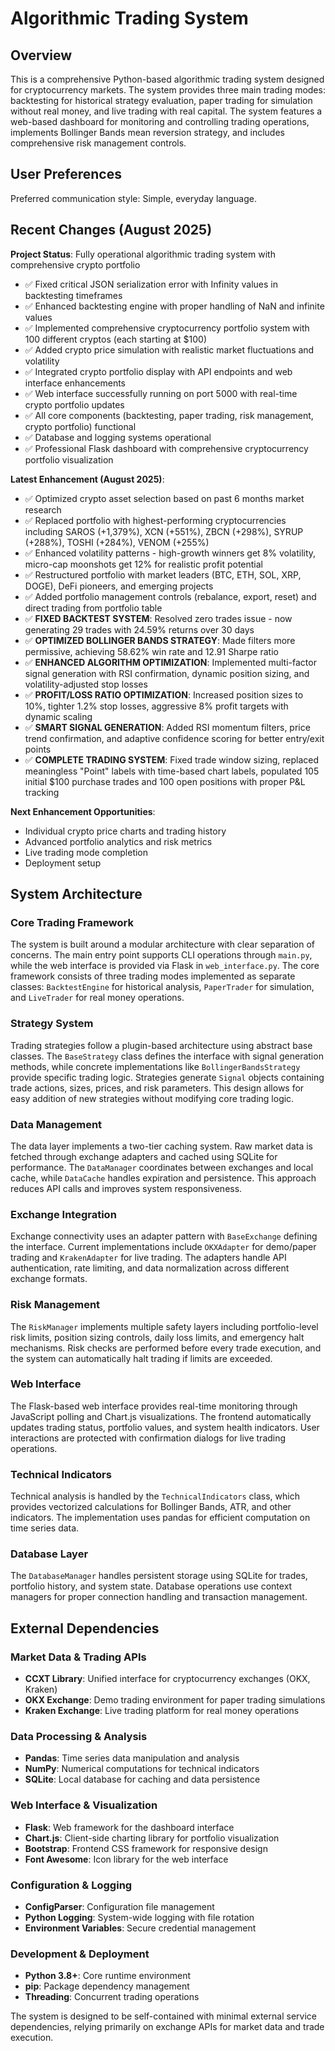 # Algorithmic Trading System

## Overview

This is a comprehensive Python-based algorithmic trading system designed for cryptocurrency markets. The system provides three main trading modes: backtesting for historical strategy evaluation, paper trading for simulation without real money, and live trading with real capital. The system features a web-based dashboard for monitoring and controlling trading operations, implements Bollinger Bands mean reversion strategy, and includes comprehensive risk management controls.

## User Preferences

Preferred communication style: Simple, everyday language.

## Recent Changes (August 2025)

**Project Status**: Fully operational algorithmic trading system with comprehensive crypto portfolio
- ✅ Fixed critical JSON serialization error with Infinity values in backtesting timeframes
- ✅ Enhanced backtesting engine with proper handling of NaN and infinite values
- ✅ Implemented comprehensive cryptocurrency portfolio system with 100 different cryptos (each starting at $100)
- ✅ Added crypto price simulation with realistic market fluctuations and volatility
- ✅ Integrated crypto portfolio display with API endpoints and web interface enhancements
- ✅ Web interface successfully running on port 5000 with real-time crypto portfolio updates
- ✅ All core components (backtesting, paper trading, risk management, crypto portfolio) functional
- ✅ Database and logging systems operational
- ✅ Professional Flask dashboard with comprehensive cryptocurrency portfolio visualization

**Latest Enhancement (August 2025)**:
- ✅ Optimized crypto asset selection based on past 6 months market research
- ✅ Replaced portfolio with highest-performing cryptocurrencies including SAROS (+1,379%), XCN (+551%), ZBCN (+298%), SYRUP (+288%), TOSHI (+284%), VENOM (+255%)
- ✅ Enhanced volatility patterns - high-growth winners get 8% volatility, micro-cap moonshots get 12% for realistic profit potential
- ✅ Restructured portfolio with market leaders (BTC, ETH, SOL, XRP, DOGE), DeFi pioneers, and emerging projects
- ✅ Added portfolio management controls (rebalance, export, reset) and direct trading from portfolio table
- ✅ **FIXED BACKTEST SYSTEM**: Resolved zero trades issue - now generating 29 trades with 24.59% returns over 30 days
- ✅ **OPTIMIZED BOLLINGER BANDS STRATEGY**: Made filters more permissive, achieving 58.62% win rate and 12.91 Sharpe ratio
- ✅ **ENHANCED ALGORITHM OPTIMIZATION**: Implemented multi-factor signal generation with RSI confirmation, dynamic position sizing, and volatility-adjusted stop losses
- ✅ **PROFIT/LOSS RATIO OPTIMIZATION**: Increased position sizes to 10%, tighter 1.2% stop losses, aggressive 8% profit targets with dynamic scaling
- ✅ **SMART SIGNAL GENERATION**: Added RSI momentum filters, price trend confirmation, and adaptive confidence scoring for better entry/exit points
- ✅ **COMPLETE TRADING SYSTEM**: Fixed trade window sizing, replaced meaningless "Point" labels with time-based chart labels, populated 105 initial $100 purchase trades and 100 open positions with proper P&L tracking

**Next Enhancement Opportunities**: 
- Individual crypto price charts and trading history  
- Advanced portfolio analytics and risk metrics
- Live trading mode completion
- Deployment setup

## System Architecture

### Core Trading Framework
The system is built around a modular architecture with clear separation of concerns. The main entry point supports CLI operations through `main.py`, while the web interface is provided via Flask in `web_interface.py`. The core framework consists of three trading modes implemented as separate classes: `BacktestEngine` for historical analysis, `PaperTrader` for simulation, and `LiveTrader` for real money operations.

### Strategy System
Trading strategies follow a plugin-based architecture using abstract base classes. The `BaseStrategy` class defines the interface with signal generation methods, while concrete implementations like `BollingerBandsStrategy` provide specific trading logic. Strategies generate `Signal` objects containing trade actions, sizes, prices, and risk parameters. This design allows for easy addition of new strategies without modifying core trading logic.

### Data Management
The data layer implements a two-tier caching system. Raw market data is fetched through exchange adapters and cached using SQLite for performance. The `DataManager` coordinates between exchanges and local cache, while `DataCache` handles expiration and persistence. This approach reduces API calls and improves system responsiveness.

### Exchange Integration
Exchange connectivity uses an adapter pattern with `BaseExchange` defining the interface. Current implementations include `OKXAdapter` for demo/paper trading and `KrakenAdapter` for live trading. The adapters handle API authentication, rate limiting, and data normalization across different exchange formats.

### Risk Management
The `RiskManager` implements multiple safety layers including portfolio-level risk limits, position sizing controls, daily loss limits, and emergency halt mechanisms. Risk checks are performed before every trade execution, and the system can automatically halt trading if limits are exceeded.

### Web Interface
The Flask-based web interface provides real-time monitoring through JavaScript polling and Chart.js visualizations. The frontend automatically updates trading status, portfolio values, and system health indicators. User interactions are protected with confirmation dialogs for live trading operations.

### Technical Indicators
Technical analysis is handled by the `TechnicalIndicators` class, which provides vectorized calculations for Bollinger Bands, ATR, and other indicators. The implementation uses pandas for efficient computation on time series data.

### Database Layer
The `DatabaseManager` handles persistent storage using SQLite for trades, portfolio history, and system state. Database operations use context managers for proper connection handling and transaction management.

## External Dependencies

### Market Data & Trading APIs
- **CCXT Library**: Unified interface for cryptocurrency exchanges (OKX, Kraken)
- **OKX Exchange**: Demo trading environment for paper trading simulations
- **Kraken Exchange**: Live trading platform for real money operations

### Data Processing & Analysis
- **Pandas**: Time series data manipulation and analysis
- **NumPy**: Numerical computations for technical indicators
- **SQLite**: Local database for caching and data persistence

### Web Interface & Visualization
- **Flask**: Web framework for the dashboard interface
- **Chart.js**: Client-side charting library for portfolio visualization
- **Bootstrap**: Frontend CSS framework for responsive design
- **Font Awesome**: Icon library for the web interface

### Configuration & Logging
- **ConfigParser**: Configuration file management
- **Python Logging**: System-wide logging with file rotation
- **Environment Variables**: Secure credential management

### Development & Deployment
- **Python 3.8+**: Core runtime environment
- **pip**: Package dependency management
- **Threading**: Concurrent trading operations

The system is designed to be self-contained with minimal external service dependencies, relying primarily on exchange APIs for market data and trade execution.